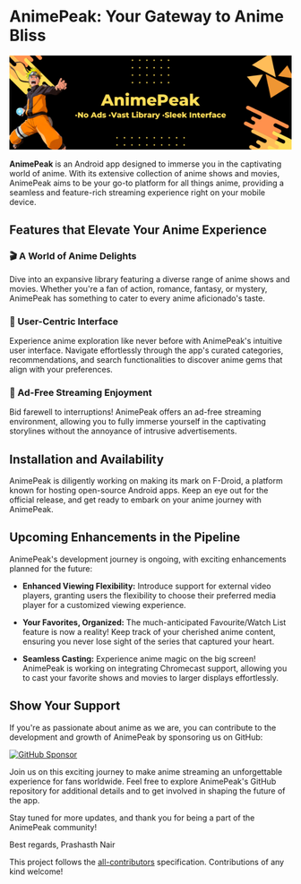# AnimePeak: Your Gateway to Anime Bliss

![AnimePeak Banner](AnimePeak.png)

**AnimePeak** is an Android app designed to immerse you in the captivating world of anime. With its extensive collection of anime shows and movies, AnimePeak aims to be your go-to platform for all things anime, providing a seamless and feature-rich streaming experience right on your mobile device.

## Features that Elevate Your Anime Experience

### 🎬 A World of Anime Delights

Dive into an expansive library featuring a diverse range of anime shows and movies. Whether you're a fan of action, romance, fantasy, or mystery, AnimePeak has something to cater to every anime aficionado's taste.

### 🚀 User-Centric Interface

Experience anime exploration like never before with AnimePeak's intuitive user interface. Navigate effortlessly through the app's curated categories, recommendations, and search functionalities to discover anime gems that align with your preferences.

### 🚫 Ad-Free Streaming Enjoyment

Bid farewell to interruptions! AnimePeak offers an ad-free streaming environment, allowing you to fully immerse yourself in the captivating storylines without the annoyance of intrusive advertisements.

## Installation and Availability

AnimePeak is diligently working on making its mark on F-Droid, a platform known for hosting open-source Android apps. Keep an eye out for the official release, and get ready to embark on your anime journey with AnimePeak.

## Upcoming Enhancements in the Pipeline

AnimePeak's development journey is ongoing, with exciting enhancements planned for the future:

- **Enhanced Viewing Flexibility:** Introduce support for external video players, granting users the flexibility to choose their preferred media player for a customized viewing experience.

- **Your Favorites, Organized:** The much-anticipated Favourite/Watch List feature is now a reality! Keep track of your cherished anime content, ensuring you never lose sight of the series that captured your heart.

- **Seamless Casting:** Experience anime magic on the big screen! AnimePeak is working on integrating Chromecast support, allowing you to cast your favorite shows and movies to larger displays effortlessly.

## Show Your Support

If you're as passionate about anime as we are, you can contribute to the development and growth of AnimePeak by sponsoring us on GitHub:

[![GitHub Sponsor](https://img.shields.io/badge/GitHub%20Sponsor-Sponsor%20AnimePeak-green.svg)](https://github.com/sponsors/prashasth-nair)

Join us on this exciting journey to make anime streaming an unforgettable experience for fans worldwide. Feel free to explore AnimePeak's GitHub repository for additional details and to get involved in shaping the future of the app.

Stay tuned for more updates, and thank you for being a part of the AnimePeak community!

Best regards,
Prashasth Nair


<!-- markdownlint-restore -->
<!-- prettier-ignore-end -->

<!-- ALL-CONTRIBUTORS-LIST:END -->

This project follows the [all-contributors](https://github.com/all-contributors/all-contributors) specification. Contributions of any kind welcome!
